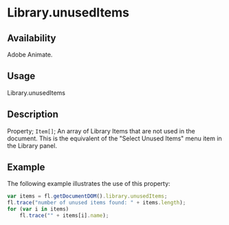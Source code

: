 # Library.unusedItems

## Availability

Adobe Animate.

## Usage

Library.unusedItems

## Description

Property; `Item[]`; An array of Library Items that are not used in the document. This is the equivalent of the "Select Unused Items" menu item in the Library panel.

## Example

The following example illustrates the use of this property:

```javascript
var items = fl.getDocumentDOM().library.unusedItems;
fl.trace("number of unused items found: " + items.length);
for (var i in items)
    fl.trace("" + items[i].name);
```
